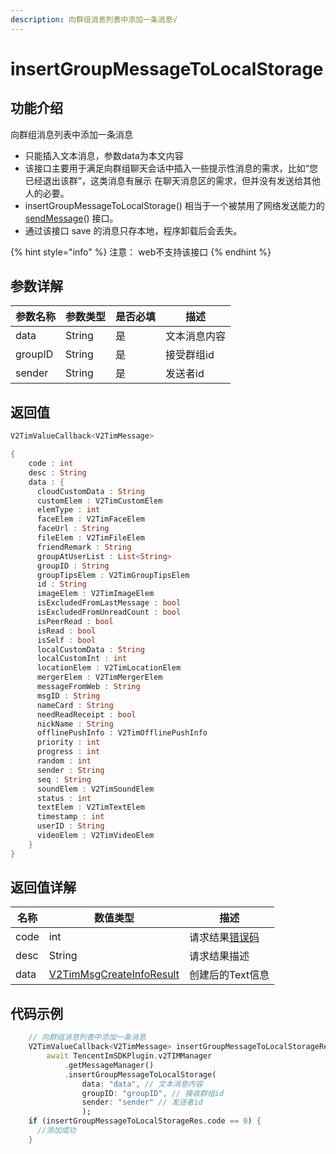 ```yaml
---
description: 向群组消息列表中添加一条消息√
---
```


# insertGroupMessageToLocalStorage

## 功能介绍

向群组消息列表中添加一条消息

* 只能插入文本消息，参数data为本文内容
* 该接口主要用于满足向群组聊天会话中插入一些提示性消息的需求，比如“您已经退出该群”，这类消息有展示 在聊天消息区的需求，但并没有发送给其他人的必要。
* insertGroupMessageToLocalStorage() 相当于一个被禁用了网络发送能力的 [sendMessage](sendmessage.md)() 接口。
* 通过该接口 save 的消息只存本地，程序卸载后会丢失。

{% hint style="info" %}
注意： web不支持该接口
{% endhint %}

## 参数详解

| 参数名称    | 参数类型   | 是否必填 | 描述     |
| ------- | ------ | ---- | ------ |
| data    | String | 是    | 文本消息内容 |
| groupID | String | 是    | 接受群组id |
| sender  | String | 是    | 发送者id  |

## 返回值

```dart
V2TimValueCallback<V2TimMessage>

{
    code : int
    desc : String
    data : {
      cloudCustomData : String
      customElem : V2TimCustomElem
      elemType : int
      faceElem : V2TimFaceElem
      faceUrl : String
      fileElem : V2TimFileElem
      friendRemark : String
      groupAtUserList : List<String>
      groupID : String
      groupTipsElem : V2TimGroupTipsElem
      id : String
      imageElem : V2TimImageElem
      isExcludedFromLastMessage : bool
      isExcludedFromUnreadCount : bool
      isPeerRead : bool
      isRead : bool
      isSelf : bool
      localCustomData : String
      localCustomInt : int
      locationElem : V2TimLocationElem
      mergerElem : V2TimMergerElem
      messageFromWeb : String
      msgID : String
      nameCard : String
      needReadReceipt : bool
      nickName : String
      offlinePushInfo : V2TimOfflinePushInfo
      priority : int
      progress : int
      random : int
      sender : String
      seq : String
      soundElem : V2TimSoundElem
      status : int
      textElem : V2TimTextElem
      timestamp : int
      userID : String
      videoElem : V2TimVideoElem
    }
}
```

## 返回值详解

| 名称   | 数值类型                                                                       | 描述                                                             |
| ---- | -------------------------------------------------------------------------- | -------------------------------------------------------------- |
| code | int                                                                        | 请求结果[错误码](https://cloud.tencent.com/document/product/269/1671) |
| desc | String                                                                     | 请求结果描述                                                         |
| data | [V2TimMsgCreateInfoResult](../guan-jian-lei/message/v2timsdklistener-1.md) | 创建后的Text信息                                                     |

## 代码示例  &#x20;

```dart
    // 向群组消息列表中添加一条消息
    V2TimValueCallback<V2TimMessage> insertGroupMessageToLocalStorageRes =
        await TencentImSDKPlugin.v2TIMManager
            .getMessageManager()
            .insertGroupMessageToLocalStorage(
                data: "data", // 文本消息内容
                groupID: "groupID", // 接收群组id
                sender: "sender" // 发送者id
                );
    if (insertGroupMessageToLocalStorageRes.code == 0) {
      //添加成功
    }
```
